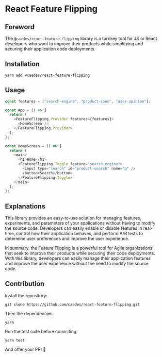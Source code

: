 # React Feature Flipping

## Foreword

The `@caedes/react-feature-flipping` library is a turnkey tool for JS or React developers who want to improve their products while simplifying and securing their application code deployments.

## Installation

```shell
yarn add @caedes/react-feature-flipping
```

## Usage

```javascript
const features = ["search-engine", "product-zoom", "user-opinion"];

const App = () => {
  return (
    <FeatureFlipping.Provider features={features}>
      <HomeScreen />
    </FeatureFlipping.Provider>
  );
};

const HomeScreen = () => {
  return (
    <main>
      <h1>Home</h1>
      <FeatureFlipping.Toggle feature="search-engine">
        <input type="search" id="product-search" name="q" />
        <button>Search</button>
      </FeatureFlipping.Toggle>
    </main>
  );
};
```

## Explanations

This library provides an easy-to-use solution for managing features, experiments, and parameters of your applications without having to modify the source code. Developers can easily enable or disable features in real-time, control how their application behaves, and perform A/B tests to determine user preferences and improve the user experience.

In summary, the Feature Flipping is a powerful tool for Agile organizations that seek to improve their products while securing their code deployments. With this library, developers can easily manage their application features and improve the user experience without the need to modify the source code.

## Contribution

Install the repository:

```shell
git clone https://github.com/caedes/react-feature-flipping.git
```

Then the dependencies:

```shell
yarn
```

Run the test suite before commiting:

```shell
yarn test
```

And offer your PR! 🚀
